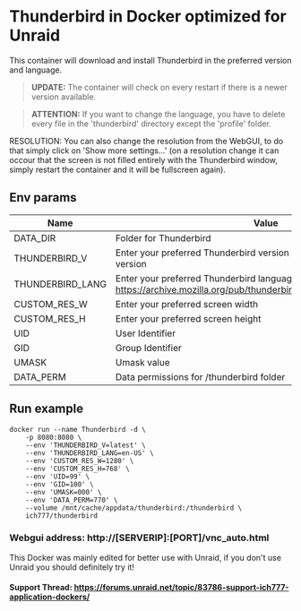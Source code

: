 # Thunderbird in Docker optimized for Unraid
This container will download and install Thunderbird in the preferred version and language.

>**UPDATE:** The container will check on every restart if there is a newer version available.

>**ATTENTION:** If you want to change the language, you have to delete every file in the 'thunderbird' directory except the 'profile' folder.

RESOLUTION: You can also change the resolution from the WebGUI, to do that simply click on 'Show more settings...' (on a resolution change it can occour that the screen is not filled entirely with the Thunderbird window, simply restart the container and it will be fullscreen again).

## Env params
| Name | Value | Example |
| --- | --- | --- |
| DATA_DIR | Folder for Thunderbird | /thunderbird |
| THUNDERBIRD_V | Enter your preferred Thunderbird version or 'latest' to install the latest version | latest |
| THUNDERBIRD_LANG | Enter your preferred Thunderbird language you can get a full list here: https://archive.mozilla.org/pub/thunderbird/releases/latest/README.txt | en-US |
| CUSTOM_RES_W | Enter your preferred screen width | 1280 |
| CUSTOM_RES_H | Enter your preferred screen height | 768 |
| UID | User Identifier | 99 |
| GID | Group Identifier | 100 |
| UMASK | Umask value | 000 |
| DATA_PERM | Data permissions for /thunderbird folder | 770 |

## Run example
```
docker run --name Thunderbird -d \
	-p 8080:8080 \
	--env 'THUNDERBIRD_V=latest' \
	--env 'THUNDERBIRD_LANG=en-US' \
	--env 'CUSTOM_RES_W=1280' \
	--env 'CUSTOM_RES_H=768' \
	--env 'UID=99' \
	--env 'GID=100' \
	--env 'UMASK=000' \
	--env 'DATA_PERM=770' \
	--volume /mnt/cache/appdata/thunderbird:/thunderbird \
	ich777/thunderbird
```
### Webgui address: http://[SERVERIP]:[PORT]/vnc_auto.html

This Docker was mainly edited for better use with Unraid, if you don't use Unraid you should definitely try it!

#### Support Thread: https://forums.unraid.net/topic/83786-support-ich777-application-dockers/
